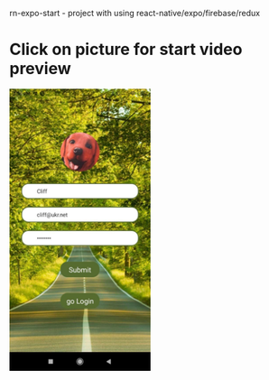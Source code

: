  rn-expo-start - project with using react-native/expo/firebase/redux


<h1>Click on picture for start video preview</h1>


[<div><img src="https://github.com/grey4uk/rn-expo-start/blob/main/src/assets/photo_2022-02-22_14-36-55.jpg" height="500"/></div>](https://youtu.be/ntl3UROvWPI)
